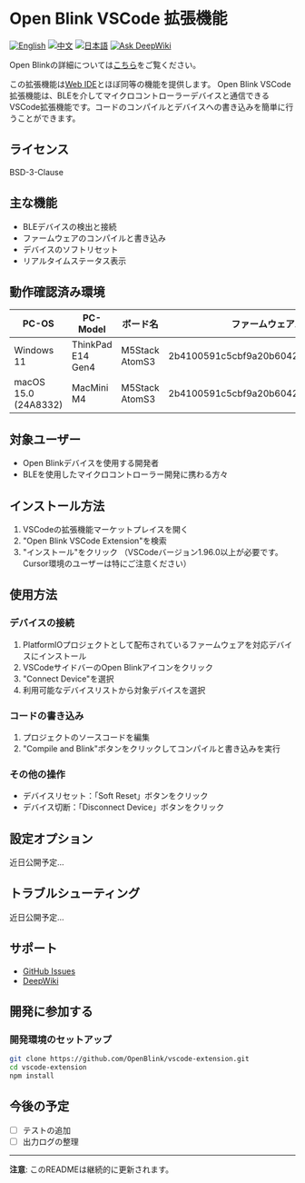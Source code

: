 # Open Blink VSCode 拡張機能

[![English](https://img.shields.io/badge/language-English-blue.svg)](README.md)
[![中文](https://img.shields.io/badge/language-中文-red.svg)](README.zh-CN.md)
[![日本語](https://img.shields.io/badge/language-日本語-green.svg)](README.ja.md)
[![Ask DeepWiki](https://deepwiki.com/badge.svg)](https://deepwiki.com/OpenBlink/openblink-vscode-extension)

Open Blinkの詳細については[こちら](https://github.com/OpenBlink/openblink)をご覧ください。

この拡張機能は[Web IDE](https://openblink.org/)とほぼ同等の機能を提供します。
Open Blink VSCode拡張機能は、BLEを介してマイクロコントローラーデバイスと通信できるVSCode拡張機能です。コードのコンパイルとデバイスへの書き込みを簡単に行うことができます。

## ライセンス

BSD-3-Clause

## 主な機能

- BLEデバイスの検出と接続
- ファームウェアのコンパイルと書き込み
- デバイスのソフトリセット
- リアルタイムステータス表示

## 動作確認済み環境

| PC-OS | PC-Model | ボード名 | ファームウェアハッシュ |
|-------|---------|--------|--------|
| Windows 11 | ThinkPad E14 Gen4 | M5Stack AtomS3 | 2b4100591c5cbf9a20b6042136f3b1259e26a5d7 |
| macOS 15.0 (24A8332) | MacMini M4 | M5Stack AtomS3 | 2b4100591c5cbf9a20b6042136f3b1259e26a5d7 |

## 対象ユーザー

- Open Blinkデバイスを使用する開発者
- BLEを使用したマイクロコントローラー開発に携わる方々

## インストール方法

1. VSCodeの拡張機能マーケットプレイスを開く
2. "Open Blink VSCode Extension"を検索
3. "インストール"をクリック
（VSCodeバージョン1.96.0以上が必要です。Cursor環境のユーザーは特にご注意ください）

## 使用方法

### デバイスの接続

1. PlatformIOプロジェクトとして配布されているファームウェアを対応デバイスにインストール
2. VSCodeサイドバーのOpen Blinkアイコンをクリック
3. "Connect Device"を選択
4. 利用可能なデバイスリストから対象デバイスを選択

### コードの書き込み

1. プロジェクトのソースコードを編集
2. "Compile and Blink"ボタンをクリックしてコンパイルと書き込みを実行

### その他の操作

- デバイスリセット：「Soft Reset」ボタンをクリック
- デバイス切断：「Disconnect Device」ボタンをクリック

## 設定オプション

近日公開予定...

## トラブルシューティング

近日公開予定...

## サポート

- [GitHub Issues](https://github.com/OpenBlink/vscode-extension/issues)
- [DeepWiki](https://deepwiki.com/OpenBlink/openblink-vscode-extension)

## 開発に参加する
### 開発環境のセットアップ

```bash
git clone https://github.com/OpenBlink/vscode-extension.git
cd vscode-extension
npm install
```

## 今後の予定
- [ ] テストの追加
- [ ] 出力ログの整理

---

**注意**: このREADMEは継続的に更新されます。